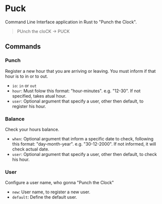 # Puck
Command Line Interface application in Rust to "Punch the Clock".

> PUnch the cloCK -> PUCK

## Commands

### Punch
Register a new hour that you are arriving or leaving.
You must inform if that hour is to in or to out.

* `io`: `in` or `out`
* `hour`: Must folow this format: "hour-minutes". e.g. "12-30". If not specified, takes atual hour.
* `user`: Optional argument that specify a user, other then default, to register his hour.

### Balance
Check your hours balance.

* `when`: Optional argument that inform a specific date to check, following this format: "day-month-year". e.g. "30-12-2000". If not informed, it will check actual date.
* `user`: Optional argument that specify a user, other then default, to check his hour.

### User
Configure a user name, who gonna "Punch the Clock"

* `new`: User name, to register a new user.
* `default`: Define the default user.
